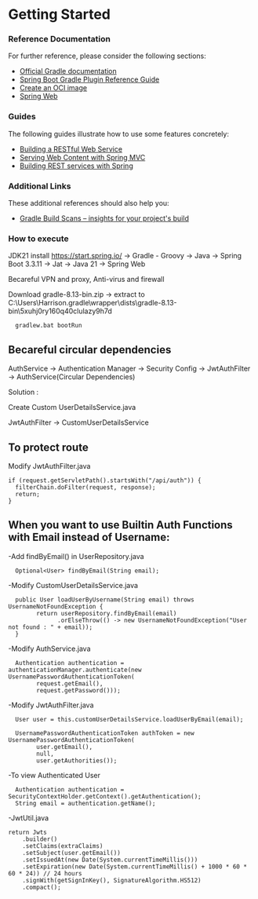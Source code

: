 # Getting Started

### Reference Documentation

For further reference, please consider the following sections:

- [Official Gradle documentation](https://docs.gradle.org)
- [Spring Boot Gradle Plugin Reference Guide](https://docs.spring.io/spring-boot/3.3.11/gradle-plugin)
- [Create an OCI image](https://docs.spring.io/spring-boot/3.3.11/gradle-plugin/packaging-oci-image.html)
- [Spring Web](https://docs.spring.io/spring-boot/3.3.11/reference/web/servlet.html)

### Guides

The following guides illustrate how to use some features concretely:

- [Building a RESTful Web Service](https://spring.io/guides/gs/rest-service/)
- [Serving Web Content with Spring MVC](https://spring.io/guides/gs/serving-web-content/)
- [Building REST services with Spring](https://spring.io/guides/tutorials/rest/)

### Additional Links

These additional references should also help you:

- [Gradle Build Scans – insights for your project's build](https://scans.gradle.com#gradle)

### How to execute

JDK21 install
https://start.spring.io/
-> Gradle - Groovy
-> Java
-> Spring Boot 3.3.11
-> Jat
-> Java 21
-> Spring Web

Becareful VPN and proxy, Anti-virus and firewall

Download gradle-8.13-bin.zip
-> extract to C:\Users\Harrison\.gradle\wrapper\dists\gradle-8.13-bin\5xuhj0ry160q40clulazy9h7d

      gradlew.bat bootRun

## Becareful circular dependencies

AuthService -> Authentication Manager -> Security Config -> JwtAuthFilter -> AuthService(Circular Dependencies)

Solution :

Create Custom UserDetailsService.java

JwtAuthFilter -> CustomUserDetailsService

## To protect route

Modify JwtAuthFilter.java

    if (request.getServletPath().startsWith("/api/auth")) {
      filterChain.doFilter(request, response);
      return;
    }

## When you want to use Builtin Auth Functions with Email instead of Username:

-Add findByEmail() in UserRepository.java

      Optional<User> findByEmail(String email);

-Modify CustomUserDetailsService.java

      public User loadUserByUsername(String email) throws UsernameNotFoundException {
            return userRepository.findByEmail(email)
                  .orElseThrow(() -> new UsernameNotFoundException("User not found : " + email));
      }

-Modify AuthService.java

      Authentication authentication = authenticationManager.authenticate(new UsernamePasswordAuthenticationToken(
            request.getEmail(),
            request.getPassword()));

-Modify JwtAuthFilter.java

      User user = this.customUserDetailsService.loadUserByEmail(email);

      UsernamePasswordAuthenticationToken authToken = new UsernamePasswordAuthenticationToken(
            user.getEmail(),
            null,
            user.getAuthorities());

-To view Authenticated User

      Authentication authentication = SecurityContextHolder.getContext().getAuthentication();
      String email = authentication.getName();

-JwtUtil.java

    return Jwts
        .builder()
        .setClaims(extraClaims)
        .setSubject(user.getEmail())
        .setIssuedAt(new Date(System.currentTimeMillis()))
        .setExpiration(new Date(System.currentTimeMillis() + 1000 * 60 * 60 * 24)) // 24 hours
        .signWith(getSignInKey(), SignatureAlgorithm.HS512)
        .compact();
